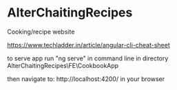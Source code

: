 # AlterChaitingRecipes
Cooking/recipe website



https://www.techladder.in/article/angular-cli-cheat-sheet


to serve app run 
"ng serve" 
in command line in directory
AlterChaitingRecipes\FE\CookbookApp

then navigate to:
http://localhost:4200/
in your browser